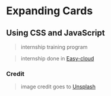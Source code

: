 # Expanding Cards

## Using CSS and JavaScript

> internship training program

> internship done in [Easy-cloud](https://www.easy-cloud.in/)

### Credit

> image credit goes to [Unsplash](https://unsplash.com/)
